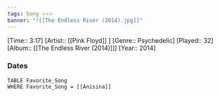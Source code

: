 ```yaml
---
tags: Song ⭐⭐⭐ 
banner: "![[The Endless River (2014).jpg]]"
---
```

[Time:: 3:17]
[Artist:: [[Pink Floyd]] ]
[Genre:: Psychedelic]
[Played:: 32]
[Album:: [[The Endless River (2014)]]]
[Year:: 2014]
### Dates
````dataview
TABLE Favorite_Song
WHERE Favorite_Song = [[Anisina]]
````
